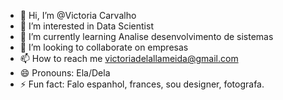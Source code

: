 - 👋 Hi, I’m @Victoria Carvalho
- 👀 I’m interested in Data Scientist
- 🌱 I’m currently learning Analise desenvolvimento de sistemas
- 💞️ I’m looking to collaborate on empresas
- 📫 How to reach me victoriadelallameida@gmail.com
- 😄 Pronouns: Ela/Dela
- ⚡ Fun fact: Falo espanhol, frances, sou designer, fotografa.

<!---
Carvictoria/Carvictoria is a ✨ special ✨ repository because its `README.md` (this file) appears on your GitHub profile.
You can click the Preview link to take a look at your changes.
--->
